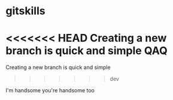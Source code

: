 # gitskills
<<<<<<< HEAD
Creating a new branch is quick and simple QAQ
=======
Creating a new branch is quick and simple
>>>>>>> dev

I'm handsome
you're handsome too
